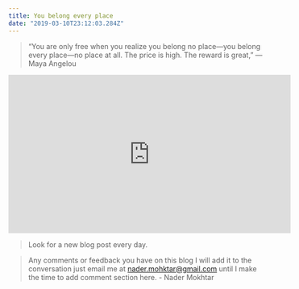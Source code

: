 ```yaml
---
title: You belong every place
date: "2019-03-10T23:12:03.284Z"
---
```

>“You are only free when you realize you belong no place—you belong every place—no place at all. The price is high. The reward is great,” ― Maya Angelou

<iframe width="560" height="315" src="https://www.youtube.com/embed/POKssEXj7ic" frameborder="0" allow="accelerometer; autoplay; encrypted-media; gyroscope; picture-in-picture" allowfullscreen></iframe>


>Look for a new blog post every day.

>Any comments or feedback you have on this blog I will add it to the conversation just email me at nader.mohktar@gmail.com until I make the time to add comment section here. - Nader Mokhtar
